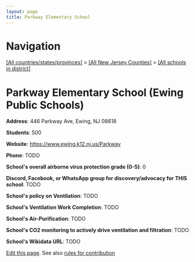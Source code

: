 ```yaml
---
layout: page
title: Parkway Elementary School
---
```

# Navigation

[[All countries/states/provinces]](../../../..) > [[All New Jersey Counties]](../../..) > [[All schools in district]](..)

# Parkway Elementary School (Ewing Public Schools)

**Address**: 446 Parkway Ave, Ewing, NJ 08618

**Students**: 500

**Website**: <https://www.ewing.k12.nj.us/Parkway>

**Phone**: TODO

**School's overall airborne virus protection grade (0-5)**: 0

**Discord, Facebook, or WhatsApp group for discovery/advocacy for THIS school**: TODO

**School's policy on Ventilation**: TODO

**School's Ventilation Work Completion**: TODO

**School's Air-Purification**: TODO

**School's CO2 monitoring to actively drive ventilation and filtration**: TODO

**School's Wikidata URL**: TODO


[Edit this page](https://github.com/ventilate-schools/NJ/edit/main/./Mercer/Ewing_Public_Schools/Parkway_Elementary_School.md). See also [rules for contribution](../../../contribution-rules/)